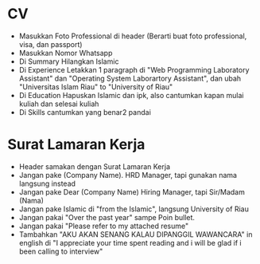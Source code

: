 # CV
- Masukkan Foto Professional di header (Berarti buat foto professional, visa, dan passport)
- Masukkan Nomor Whatsapp
- Di Summary Hilangkan Islamic
- Di Experience Letakkan 1 paragraph di "Web Programming Laboratory Assistant" dan "Operating System Laborartory Assistant", dan ubah "Universitas Islam Riau" to "University of Riau"
- Di Education Hapuskan Islamic dan ipk, also cantumkan kapan mulai kuliah dan selesai kuliah
- Di Skills cantumkan yang benar2 pandai

# Surat Lamaran Kerja
- Header samakan dengan Surat Lamaran Kerja
- Jangan pake (Company Name). HRD Manager, tapi gunakan nama langsung instead
- Jangan pake Dear (Company Name) Hiring Manager, tapi Sir/Madam (Nama)
- Jangan pake Islamic di "from the Islamic", langsung University of Riau
- Jangan pakai "Over the past year" sampe Poin bullet.
- Jangan pakai "Please refer to my attached resume"
- Tambahkan "AKU AKAN SENANG KALAU DIPANGGIL WAWANCARA" in english di "I appreciate your time spent reading and i will be glad if i been calling to interview"